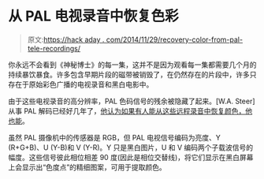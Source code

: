 # 从 PAL 电视录音中恢复色彩

> 原文:[https://hack aday . com/2014/11/29/recovery-color-from-pal-tele-recordings/](https://hackaday.com/2014/11/29/recovering-colour-from-pal-tele-recordings/)

你永远不会看到《神秘博士》的每一集，这并不是因为观看每一集都需要几个月的持续暴饮暴食。许多包含早期片段的磁带被销毁了，在仍然存在的片段中，许多只存在于原始彩色广播的电视录音和黑白电影中。

由于这些电视录音的高分辨率，PAL 色码信号的残余被隐藏了起来。[W.A. Steer]从事 PAL 解码已经好几年了，[他认为如果有人能从这些远程录音中恢复颜色，他也能](http://www.techmind.org/colrec/index.html)。

虽然 PAL 摄像机中的传感器是 RGB，但 PAL 电视信号编码为亮度、Y (R+G+B)、U (Y-B)和 V (Y-R)。Y 只是黑白图片，U 和 V 编码两个子载波信号的幅度。这些信号彼此相位相差 90 度(因此是相位交替线)，将它们显示在黑白屏幕上会显示出“色度点”的精细图案，可用于提取颜色。